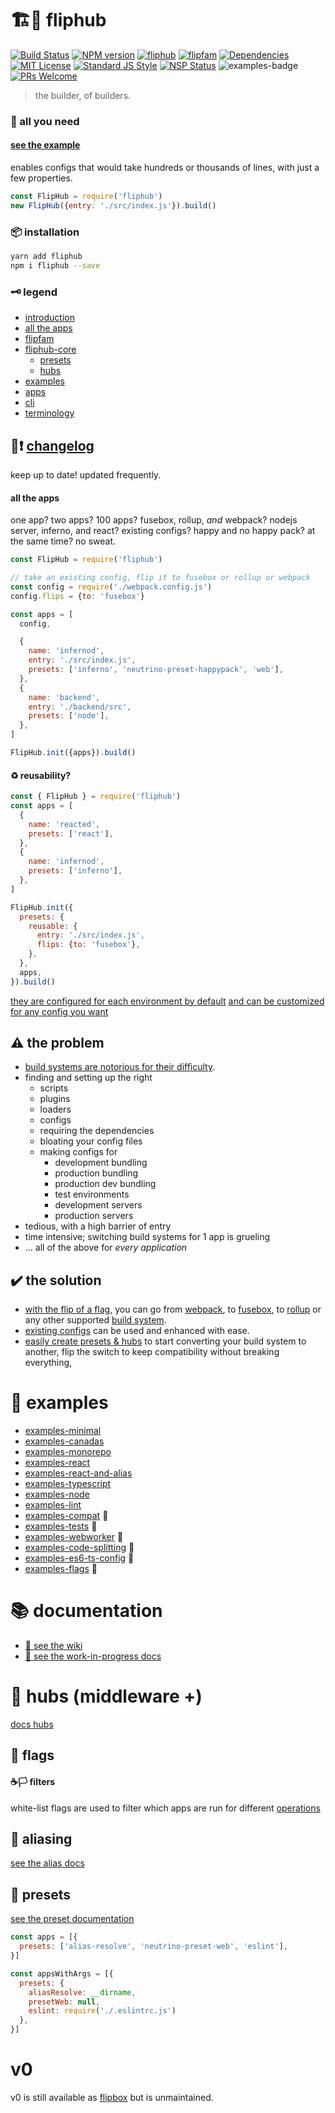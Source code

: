 [travis-image]: https://travis-ci.org/fliphub/fliphub.svg?branch=master
[travis-url]: https://travis-ci.org/fliphub/fliphub
[flipfam-image]: https://img.shields.io/badge/%F0%9F%8F%97%20%F0%9F%92%A0-flipfam-9659F7.svg
[flipfam-url]: https://www.npmjs.com/package/flipfam
[nsp-url]:https://nodesecurity.io/orgs/fliphub/projects/d37f0cc6-02ea-4f05-a8aa-3b6c1e08bd21
[nsp-image]: https://nodesecurity.io/orgs/fliphub/projects/d37f0cc6-02ea-4f05-a8aa-3b6c1e08bd21/badge

[fliphub-npm-image]: https://img.shields.io/npm/v/fliphub.svg
[fliphub-npm-url]: https://npmjs.org/package/fliphub

<!-- [![Slack][slack-image]][slack-url] -->

# 🏗💠 fliphub
[![Build Status][travis-image]][travis-url]
[![NPM version][fliphub-npm-image]][fliphub-npm-url]
[![fliphub][gitter-badge]][gitter-url]
[![flipfam][flipfam-image]][flipfam-url]
[![Dependencies][david-deps-img]][david-deps-url]
[![MIT License][license-image]][license-url]
[![Standard JS Style][standard-image]][standard-url]
[![NSP Status][nsp-image]][nsp-url]
![examples-badge](https://img.shields.io/badge/📘-examples-blue.svg?style=flat-square)
[![PRs Welcome](https://img.shields.io/badge/🌽%20PRs-welcome-EFC052.svg?style=flat-square)](http://makeapullrequest.com)

> the builder, of builders.





### 👾 all you need
#### [see the example](examples/minimal)

enables configs that would take hundreds or thousands of lines, with just a few properties.


```js
const FlipHub = require('fliphub')
new FlipHub({entry: './src/index.js'}).build()
```

### 📦 installation
```bash
yarn add fliphub
npm i fliphub --save
```

<!-- legend for all the packages 0.0?
[cli][docs-cli]
-->

### 🗝️ legend
- [introduction](#-intro)
- [all the apps](#-all-the-apps)
- [flipfam][flipfam-url]
- [fliphub-core](#fliphub-core)
  - [presets](#-presets)
  - [hubs](#-hubs)
- [examples](#-examples)
- [apps](#-apps)
- [cli](#-cli)
- [terminology](#-terminology)


## 📅❗ **__[changelog][changelog]__**
keep up to date! updated frequently.

[changelog]: https://github.com/fliphub/fliphub/blob/master/docs/CHANGELOG.md

<!-- also see the [board](https://github.com/fliphub/fliphub/issues#boards?repos=82865013) -->

#### all the apps

one app? two apps? 100 apps? fusebox, rollup, _and_ webpack? nodejs server, inferno, and react? existing configs? happy and no happy pack? at the same time? no sweat.

```js
const FlipHub = require('fliphub')

// take an existing config, flip it to fusebox or rollup or webpack
const config = require('./webpack.config.js')
config.flips = {to: 'fusebox'}

const apps = [
  config,

  {
    name: 'infernod',
    entry: './src/index.js',
    presets: ['inferno', 'neutrino-preset-happypack', 'web'],
  },
  {
    name: 'backend',
    entry: './backend/src',
    presets: ['node'],
  },
]

FlipHub.init({apps}).build()
```













#### ♻️ reusability?
```js
const { FlipHub } = require('fliphub')
const apps = [
  {
    name: 'reacted',
    presets: ['react'],
  },
  {
    name: 'infernod',
    presets: ['inferno'],
  },
]

FlipHub.init({
  presets: {
    reusable: {
      entry: './src/index.js',
      flips: {to: 'fusebox'},
    },
  },
  apps,
}).build()
```

[they are configured for each environment by default][docs-presets-default]
[and can be customized for any config you want](#-flags)

## ⚠️ the problem
- [build systems are notorious for their difficulty][medium-webpack-difficulty].
- finding and setting up the right
  - scripts
  - plugins
  - loaders
  - configs
  - requiring the dependencies
  - bloating your config files
  - making configs for
    - development bundling
    - production bundling
    - production dev bundling
    - test environments
    - development servers
    - production servers
- tedious, with a high barrier of entry
- time intensive; switching build systems for 1 app is grueling
- ... all of the above for _every application_

## ✔️ the solution
- [with the flip of a flag](#-flags), you can go from [webpack][webpack-url], to [fusebox][fusebox-url], to [rollup][rollup-url] or any other supported [build system][docs-build-systems].
- [existing configs](#-examples) can be used and enhanced with ease.
- [easily create presets & hubs][docs-presets-add-your-own] to start converting your build system to another, flip the switch to keep compatibility without breaking everything,







# 📘 examples
- [examples-minimal][examples-minimal]
- [examples-canadas][examples-canadas]
- [examples-monorepo][examples-monorepo]
- [examples-react][examples-react]
- [examples-react-and-alias][examples-react-and-alias]
- [examples-typescript][examples-typescript]
- [examples-node][examples-node]
- [examples-lint][examples-lint]
- [examples-compat][examples-compat] 🚧
- [examples-tests][examples-tests] 🚧
- [examples-webworker][examples-webworker] 🚧
- [examples-code-splitting][examples-code-splitting] 🚧
- [examples-es6-ts-config][examples-es6-ts-config] 🚧
- [examples-flags][examples-flags] 🚧


# 📚 documentation

- [📖 see the wiki][wiki-url]
- [🚧 see the work-in-progress docs][docs-wip]


# 💠 hubs (middleware +)
[docs hubs][docs-hubs]


## 🚩 flags
#### ☕🏳️ filters
white-list flags are used to filter which apps are run for different [operations][wiki-url]

## 🏹 aliasing

[see the alias docs][docs-alias]


## 🍰 presets

[see the preset documentation][docs-presets]

```js
const apps = [{
  presets: ['alias-resolve', 'neutrino-preset-web', 'eslint'],
}]

const appsWithArgs = [{
  presets: {
    aliasResolve: __dirname,
    presetWeb: null,
    eslint: require('./.eslintrc.js')
  },
}]
```

<!--
# 🕳 digging deeper
## 🖇 tools
- see flipfam
-->


# v0
v0 is still available as [flipbox][flipbox-url] but is unmaintained.

[docs-wip]: https://github.com/fliphub/fliphub/tree/master/docs
[docs-build-systems]: https://github.com/fliphub/fliphub/wiki/supported-build-systems
[docs-presets-add-your-own]: https://github.com/fliphub/fliphub/wiki/presets-add-your-own
[wip-docs]: https://github.com/fliphub/fliphub/tree/master/docs
[wiki-url]: https://github.com/fliphub/fliphub/wiki
[flipbox-url]: https://www.npmjs.com/package/flipbox
[webpack-url]: https://webpack.js.org/
[rollup-url]: rollupjs.org
[fusebox-url]: fuse-box.org
[docs-presets-default]: https://github.com/fliphub/fliphub/wiki/presets-default
[examples-minimal]: https://github.com/fliphub/fliphub/tree/master/examples/minimal
[examples-compat]: https://github.com/fliphub/fliphub/tree/master/examples/compat
[examples-react]: https://github.com/fliphub/fliphub/tree/master/examples/react
[examples-react-and-alias]: https://github.com/fliphub/fliphub/tree/master/examples/react-and-alias
[examples-canadas]: https://github.com/fliphub/fliphub/tree/master/examples/canadas
[examples-lint]: https://github.com/fliphub/fliphub/tree/master/examples/lint
[examples-empty]: https://github.com/fliphub/fliphub/tree/master/examples/empty
[examples-monorepo]: https://github.com/fliphub/fliphub/tree/master/examples/monorepo
[examples-typescript]: https://github.com/fliphub/fliphub/tree/master/examples/typescript
[examples-webworker]: https://github.com/fliphub/fliphub/tree/master/examples/webworker
[examples-tests]: https://github.com/fliphub/fliphub/tree/master/examples/tests
[examples-code-splitting]: https://github.com/fliphub/fliphub/tree/master/examples/code-splitting
[examples-es6-ts-config]: https://github.com/fliphub/fliphub/tree/master/examples/es6-ts-config
[examples-node]: https://github.com/fliphub/fliphub/tree/master/examples/node
[examples-flags]: https://github.com/fliphub/fliphub/tree/master/examples/flags

[src-core-workflow]: https://github.com/fliphub/fliphub/tree/master/packages/fliphub-core/src
[src-fliphubp-hubs]: https://github.com/fliphub/fliphub/tree/master/packages/fliphub/src/hubs
[src-fliphubp-configdefaulter]: https://github.com/fliphub/fliphub/blob/master/packages/fliphub/src/hubs/ConfigDefaulter.js
[src-fliphubp-presets]: https://github.com/fliphub/fliphub/tree/master/packages/fliphub/src/presets
[src-fliphub-core]: https://github.com/fliphub/fliphub/tree/master/packages/fliphub/src/core


[docs-cli]: https://github.com/fliphub/fliphub/tree/master/docs/cli.md
[docs-cli]: https://github.com/fliphub/fliphub/tree/master/docs/cli.md
[docs-alias]: https://github.com/fliphub/fliphub/tree/master/docs/cli.md
[docs-presets]: https://github.com/fliphub/fliphub/tree/master/docs/cli.md
[docs-dependencies]: https://github.com/fliphub/fliphub/tree/master/docs/dependencies.md
[docs-debugging]: https://github.com/fliphub/fliphub/tree/master/docs/debugging.md
[docs-event-lifecycle]: https://github.com/fliphub/fliphub/tree/master/docs/event-lifecycle.md
[docs-hubs]: https://github.com/fliphub/fliphub/tree/master/docs/hubs.md
[docs-next]: https://github.com/fliphub/fliphub/tree/master/docs/next.md
[docs-operations]: https://github.com/fliphub/fliphub/tree/master/docs/operations.md
[docs-preset-sourcemaps]: https://github.com/fliphub/fliphub/tree/master/docs/preset-sourcemaps.md
[docs-preset-html]: https://github.com/fliphub/fliphub/tree/master/docs/preset-html.md
[docs-preset-default]: https://github.com/fliphub/fliphub/tree/master/docs/preset-default.md




[new-issue-url]: https://github.com/fliphub/fliplog/issues/new
[fliplog-url]: https://www.npmjs.com/package/fliplog
[flipfile-url]: https://www.npmjs.com/package/flipfile


[src-pkg-json]: https://github.com/fliphub/fliphub/tree/master/package.json
[src-params]: https://github.com/fliphub/fliphub/tree/master/src/middleware/defaults.js
[src-fusebox-middleware]: https://github.com/fliphub/fliphub/tree/master/src/middleware/builders/fusebox.js
[src-presets]: https://github.com/fliphub/fliphub/tree/master/src/middleware/presets.js
[src-defaults]: https://github.com/fliphub/fliphub/tree/master/src/middleware/defaults.js

[flow-middleware]: https://github.com/fliphub/fliphub/tree/master/flow/MiddlewareInterface
[flow-app]: https://github.com/fliphub/fliphub/tree/master/flow/MiddlewareInterface



[david-deps-img]: https://david-dm.org/fliphub/fliphub.svg
[david-deps-url]: https://david-dm.org/fliphub/fliphub

[emoji-commits]: https://github.com/aretecode/emoji-commits/
[chalk]: https://github.com/chalk/chalk

[react-refs-error]: https://facebook.github.io/react/docs/error-decoder.html?invariant=119
[shrinkwrap]: https://docs.npmjs.com/cli/shrinkwrap

[babel-setup]: https://babeljs.io/docs/setup/
[babel-module-resolver]: https://github.com/tleunen/babel-plugin-module-resolver
[babel-loader-builder]: https://github.com/aretecode/babel-loader-builder
[babel-monorepo]: [https://github.com/babel/babel/blob/master/doc/design/monorepo.md]
[babel-make]: [https://github.com/babel/babel/blob/master/Makefile]

[webpack]: https://webpack.js.org/
[webpack-alias]: https://webpack.js.org/configuration/resolve/
[webpack-root]: https://webpack.js.org/guides/migrating/#resolve-root-resolve-fallback-resolve-modulesdirectories
[medium-webpack-difficulty]: https://medium.com/@dtothefp/why-can-t-anyone-write-a-simple-webpack-tutorial-d0b075db35ed#.b57i57t24
[webpack-externals]: https://webpack.js.org/configuration/externals/#components/sidebar/sidebar.jsx

[happypack]: https://github.com/amireh/happypack
[webpack-plugin-uglify]: https://webpack.js.org/guides/migrating/#uglifyjsplugin-minimize-loaders

[fusebox]: http://fuse-box.org/
[fusebox-alias]: http://fuse-box.org/#alias
[fusebox-homedir]: http://fuse-box.org/#home-directory
[fuse-arithmetic]: http://fuse-box.org/#arithmetic-instructions

[sigh]: https://github.com/sighjs/sigh
[fly]: https://github.com/flyjs/fly
[brunch]: http://brunch.io/
[broccili]: [http://broccolijs.com/]
[gearjs]: [http://gearjs.org/]
[yeoman]: [http://yeoman.io/]
[make]: [https://github.com/mklabs/make]
[documentationjs]: [http://documentation.js.org/]
[ninjabuild]: [https://ninja-build.org/manual.html]

[meteor-scripts]: [https://github.com/meteor/meteor/tree/devel/scripts]
[facebook-gulp]: [https://github.com/facebook/react/blob/master/gulpfile.js]
[facebook-scripts]: [https://github.com/facebook/react/tree/master/scripts]
[commanderjs]: https://github.com/tj/commander.js/

[node-global]: https://nodejs.org/api/globals.html
[node-process-env]: https://nodejs.org/api/process.html#process_process_env
[node-util-format]: https://nodejs.org/api/util.html#util_util_format_format
[nodejs-tosource]: https://github.com/marcello3d/node-tosource

[yargs]: https://www.npmjs.com/package/yargs
[node-flag]: https://www.npmjs.com/package/node-flag

[standard-image]: https://img.shields.io/badge/%F0%9F%91%95%20code%20style-standard%2Bes6+-blue.svg
[standard-url]: https://github.com/aretecode/eslint-config-aretecode
[license-image]: http://img.shields.io/badge/license-MIT-blue.svg?style=flat
[license-url]: https://spdx.org/licenses/MIT

[slack-url]: https://now-examples-slackin-mquyzyrecx.now.sh/
[slack-image]: https://now-examples-slackin-mquyzyrecx.now.sh/badge.svg

[com-avoid-symlinks]: @TODO
[com-massive-package-sizes]: @TODO
[gitter-badge]: https://img.shields.io/gitter/room/fliphub/pink.svg
[gitter-url]: https://gitter.im/fliphub/Lobby
